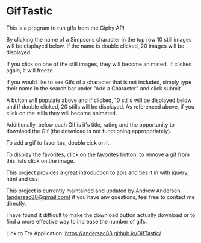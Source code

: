 # GifTastic

This is a program to run gifs from the Giphy API

By clicking the name of a Simpsons character in the top row 10 still images will be displayed below. If the name is double clicked, 20 images will be displayed.

If you click on one of the still images, they will become animated. If clicked again, it will freeze.

If you would like to see Gifs of a character that is not included, simply type their name in the search bar under "Add a Character" and click submit. 

A button will populate above and if clicked, 10 stills will be displayed below and if double clicked, 20 stills will be displayed. As referenced above, if you click on the stills they will become animated.

Additionally, below each Gif is it's title, rating and the opportunity to downlaod the Gif (the download is not functioning approporiately). 

To add a gif to favorites, double cick on it. 

To display the favorites, click on the favorites button, to remove a gif from this lists click on the image.

This project provides a great introduction to apis and ties it in with jquery, html and css. 

This project is currently maintained and updated by Andrew Andersen (andersac88@gmail.com) if you have any questions, feel free to contact me directly.

I have found it difficult to make the download button actually download or to find a more effective way to increase the number of gifs.

Link to Try Application:
https://andersac88.github.io/GifTastic/